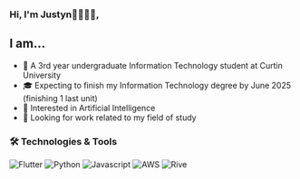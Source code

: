 ### Hi, I'm Justyn👋🧑🏾‍💻,
## I am...

- 📖 A 3rd year undergraduate Information Technology student at Curtin University
- 🎓 Expecting to finish my Information Technology degree by June 2025 (finishing 1 last unit)
- 🤔 Interested in Artificial Intelligence
- 👀 Looking for work related to my field of study

### 🛠️ Technologies & Tools
![Flutter](https://img.shields.io/badge/-Flutter-blue?logo=flutter&logoColor=white)
![Python](https://img.shields.io/badge/-Python-green?logo=python&logoColor=white)
![Javascript](https://img.shields.io/badge/-Javascript-yellow?logo=python&logoColor=white)
![AWS](https://img.shields.io/badge/-AWS-orange?logo=amazon-aws&logoColor=white)
![Rive](https://img.shields.io/badge/-Rive-red?logo=rive&logoColor=white)
